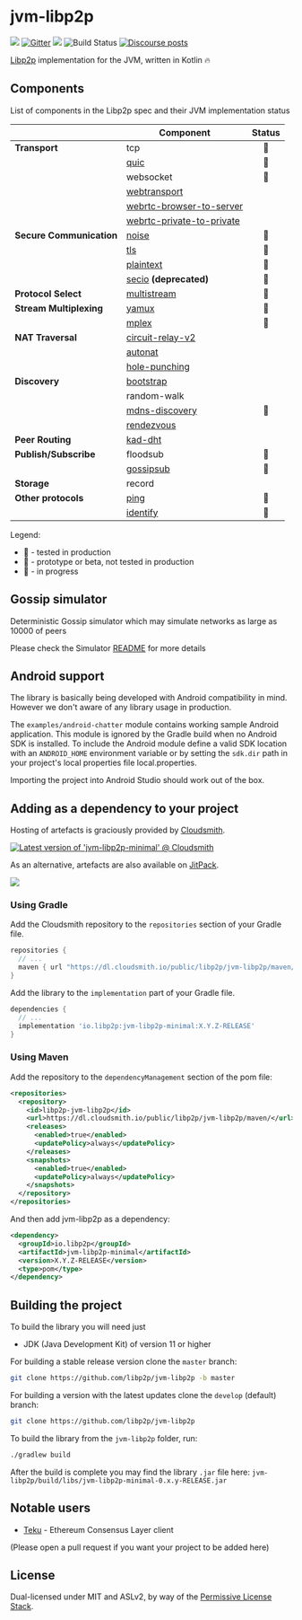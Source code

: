 # jvm-libp2p

[![](https://img.shields.io/badge/project-libp2p-yellow.svg?style=flat-square)](https://libp2p.io/)
[![Gitter](https://img.shields.io/gitter/room/libp2p/jvm-libp2p.svg)](https://gitter.im/jvm-libp2p/community)
[![](https://img.shields.io/badge/freenode-%23libp2p-yellow.svg?style=flat-square)](http://webchat.freenode.net/?channels=%23libp2p)
![Build Status](https://github.com/libp2p/jvm-libp2p/actions/workflows/build.yml/badge.svg?branch=master)
[![Discourse posts](https://img.shields.io/discourse/https/discuss.libp2p.io/posts.svg)](https://discuss.libp2p.io)

[Libp2p](https://libp2p.io/) implementation for the JVM, written in Kotlin 🔥

## Components

List of components in the Libp2p spec and their JVM implementation status 

|                          | Component                                                                                       |      Status      |
|--------------------------|-------------------------------------------------------------------------------------------------|:----------------:|
| **Transport**            | tcp                                                                                             |  :green_apple:   |
|                          | [quic](https://github.com/libp2p/specs/tree/master/quic)                                        |     :tomato:     |
|                          | websocket                                                                                       |     :lemon:      |
|                          | [webtransport](https://github.com/libp2p/specs/tree/master/webtransport)                        |                  |
|                          | [webrtc-browser-to-server](https://github.com/libp2p/specs/blob/master/webrtc/webrtc-direct.md) |                  |
|                          | [webrtc-private-to-private](https://github.com/libp2p/specs/blob/master/webrtc/webrtc.md)       |                  |
| **Secure Communication** | [noise](https://github.com/libp2p/specs/blob/master/noise/)                                     |  :green_apple:   |
|                          | [tls](https://github.com/libp2p/specs/blob/master/tls/tls.md)                                   |     :lemon:      |
|                          | [plaintext](https://github.com/libp2p/specs/blob/master/plaintext/README.md)                    |     :lemon:      |
|                          | [secio](https://github.com/libp2p/specs/blob/master/secio/README.md) **(deprecated)**           |  :green_apple:   |
| **Protocol Select**      | [multistream](https://github.com/multiformats/multistream-select)                               |  :green_apple:   |
| **Stream Multiplexing**  | [yamux](https://github.com/libp2p/specs/blob/master/yamux/README.md)                            |     :lemon:      |
|                          | [mplex](https://github.com/libp2p/specs/blob/master/mplex/README.md)                            |  :green_apple:   |
| **NAT Traversal**        | [circuit-relay-v2](https://github.com/libp2p/specs/blob/master/relay/circuit-v2.md)             |                  |
|                          | [autonat](https://github.com/libp2p/specs/tree/master/autonat)                                  |                  |
|                          | [hole-punching](https://github.com/libp2p/specs/blob/master/connections/hole-punching.md)       |                  |
| **Discovery**            | [bootstrap](https://github.com/libp2p/specs/blob/master/kad-dht/README.md#bootstrap-process)    |                  |
|                          | random-walk                                                                                     |                  |
|                          | [mdns-discovery](https://github.com/libp2p/specs/blob/master/discovery/mdns.md)                 |     :lemon:      |
|                          | [rendezvous](https://github.com/libp2p/specs/blob/master/rendezvous/README.md)                  |                  |
| **Peer Routing**         | [kad-dht](https://github.com/libp2p/specs/blob/master/kad-dht/README.md)                        |                  |
| **Publish/Subscribe**    | floodsub                                                                                        |     :lemon:      |
|                          | [gossipsub](https://github.com/libp2p/specs/tree/master/pubsub/gossipsub)                       |  :green_apple:   |
| **Storage**              | record                                                                                          |                  |
| **Other protocols**      | [ping](https://github.com/libp2p/specs/blob/master/ping/ping.md)                                |  :green_apple:   |
|                          | [identify](https://github.com/libp2p/specs/blob/master/identify/README.md)                      |  :green_apple:   |

Legend:
- :green_apple: - tested in production
- :lemon: - prototype or beta, not tested in production
- :tomato: - in progress 

## Gossip simulator

Deterministic Gossip simulator which may simulate networks as large as 10000 of peers

Please check the Simulator [README](tools/simulator/README.md) for more details

## Android support

The library is basically being developed with Android compatibility in mind. However we don't aware of any library usage
in production. 

The `examples/android-chatter` module contains working sample Android application. This module is ignored by the Gradle 
build when no Android SDK is installed. 
To include the Android module define a valid SDK location with an `ANDROID_HOME` environment variable
or by setting the `sdk.dir` path in your project's local properties file local.properties.

Importing the project into Android Studio should work out of the box.

## Adding as a dependency to your project

Hosting of artefacts is graciously provided by [Cloudsmith](https://cloudsmith.com).

[![Latest version of 'jvm-libp2p-minimal' @ Cloudsmith](https://api-prd.cloudsmith.io/v1/badges/version/libp2p/jvm-libp2p/maven/jvm-libp2p-minimal/latest/a=noarch;xg=io.libp2p/?render=true&show_latest=true)](https://cloudsmith.io/~libp2p/repos/jvm-libp2p/packages/detail/maven/jvm-libp2p-minimal/latest/a=noarch;xg=io.libp2p/)

As an alternative, artefacts are also available on [JitPack](https://jitpack.io/).

[![](https://jitpack.io/v/libp2p/jvm-libp2p.svg)](https://jitpack.io/#libp2p/jvm-libp2p)

### Using Gradle
Add the Cloudsmith repository to the `repositories` section of your Gradle file.
```groovy
repositories {
  // ...
  maven { url "https://dl.cloudsmith.io/public/libp2p/jvm-libp2p/maven/" }
}
```
Add the library to the `implementation` part of your Gradle file.
```groovy
dependencies {
  // ...
  implementation 'io.libp2p:jvm-libp2p-minimal:X.Y.Z-RELEASE'
}
```
### Using Maven
Add the repository to the `dependencyManagement` section of the pom file:
```xml
<repositories>
  <repository>
    <id>libp2p-jvm-libp2p</id>
    <url>https://dl.cloudsmith.io/public/libp2p/jvm-libp2p/maven/</url>
    <releases>
      <enabled>true</enabled>
      <updatePolicy>always</updatePolicy>
    </releases>
    <snapshots>
      <enabled>true</enabled>
      <updatePolicy>always</updatePolicy>
    </snapshots>
  </repository>
</repositories>
```

And then add jvm-libp2p as a dependency:
``` xml
<dependency>
  <groupId>io.libp2p</groupId>
  <artifactId>jvm-libp2p-minimal</artifactId>
  <version>X.Y.Z-RELEASE</version>
  <type>pom</type>
</dependency>
```

## Building the project 

To build the library you will need just 
- JDK (Java Development Kit) of version 11 or higher
 
For building a stable release version clone the `master` branch:  
```bash
git clone https://github.com/libp2p/jvm-libp2p -b master
```
For building a version with the latest updates clone the `develop` (default) branch:
```bash
git clone https://github.com/libp2p/jvm-libp2p
```

To build the library from the `jvm-libp2p` folder, run:
```bash
./gradlew build
```

After the build is complete you may find the library `.jar` file here: `jvm-libp2p/build/libs/jvm-libp2p-minimal-0.x.y-RELEASE.jar`

## Notable users

- [Teku](https://github.com/Consensys/teku) - Ethereum Consensus Layer client 

(Please open a pull request if you want your project to be added here)

## License

Dual-licensed under MIT and ASLv2, by way of the [Permissive License
Stack](https://protocol.ai/blog/announcing-the-permissive-license-stack/).
